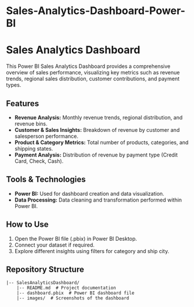 # Sales-Analytics-Dashboard-Power-BI

# Sales Analytics Dashboard

This Power BI Sales Analytics Dashboard provides a comprehensive overview of sales performance, visualizing key metrics such as revenue trends, regional sales distribution, customer contributions, and payment types. 

## Features
- **Revenue Analysis:** Monthly revenue trends, regional distribution, and revenue bins.
- **Customer & Sales Insights:** Breakdown of revenue by customer and salesperson performance.
- **Product & Category Metrics:** Total number of products, categories, and shipping states.
- **Payment Analysis:** Distribution of revenue by payment type (Credit Card, Check, Cash).

## Tools & Technologies
- **Power BI:** Used for dashboard creation and data visualization.
- **Data Processing:** Data cleaning and transformation performed within Power BI.

## How to Use
1. Open the Power BI file (.pbix) in Power BI Desktop.
2. Connect your dataset if required.
3. Explore different insights using filters for category and ship city.

## Repository Structure
```
|-- SalesAnalyticsDashboard/
    |-- README.md  # Project documentation
    |-- dashboard.pbix  # Power BI dashboard file
    |-- images/  # Screenshots of the dashboard
```
